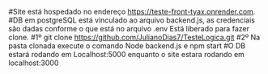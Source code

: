 #Site está hospedado no endereço https://teste-front-tyax.onrender.com.
#DB em postgreSQL está vinculado ao arquivo backend.js, as credenciais são dadas conforme o que está no arquivo .env
Está liberado para fazer clone.
#1º git clone https://github.com/JulianoDias7/TesteLogica.git
#2º Na pasta clonada execute o comando Node backend.js e npm start
#O DB estará rodando em Localhost:5000 enquanto o site estara rodando em localhost:3000
